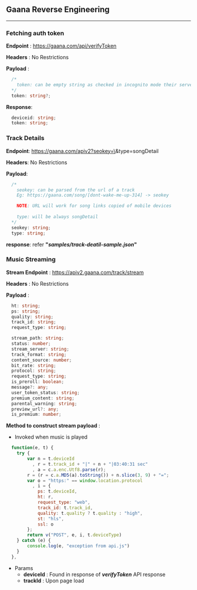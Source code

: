 ## Gaana Reverse Engineering
---

### Fetching auth token

__Endpoint__ : https://gaana.com/api/verifyToken

__Headers__ : No Restrictions

__Payload__ : 

```typescript
  /*
    token: can be empty string as checked in incognito mode their server will send back a token with device id
  */
  token: string?;
```

__Response__:

```typescript
  deviceid: string;
  token: string;
```


### Track Details

__Endpoint__: https://gaana.com/apiv2?seokey=\<seokey>\&type=songDetail

__Headers__: No Restrictions

__Payload__: 

```typescript
  /*
    seokey: can be parsed from the url of a track
    Eg: https://gaana.com/song/[dont-wake-me-up-314] -> seokey

    NOTE: URL will work for song links copied of mobile devices
 
    type: will be always songDetail
  */
  seokey: string;  
  type: string;
```

__response__: refer __"*samples/track-deatil-sample.json*"__




### Music Streaming

__Stream Endpoint__ : https://apiv2.gaana.com/track/stream

__Headers__ : No Restrictions

__Payload__ : 

```typescript
  ht: string;
  ps: string;
  quality: string;
  track_id: string;
  request_type: string;
```

```typescript
  stream_path: string;
  status: number;
  stream_server: string;
  track_format: string;
  content_source: number;
  bit_rate: string;
  protocol: string;
  request_type: string;
  is_preroll: boolean;
  message?: any;
  user_token_status: string;
  premium_content: string;
  parental_warning: string;
  preview_url?: any;
  is_premium: number;
```

__Method to construct stream payload__ :

- Invoked when music is played

```javascript
  function(e, t) {
    try {
        var n = t.deviceId 
          , r = t.track_id + "|" + n + "|03:40:31 sec" 
          , a = c.a.enc.Utf8.parse(r);
        r = (r = c.a.MD5(a).toString()) + n.slice(3, 9) + "=";
        var o = "https:" == window.location.protocol
          , i = {
            ps: t.deviceId,
            ht: r,
            request_type: "web",
            track_id: t.track_id,
            quality: t.quality ? t.quality : "high",
            st: "hls",
            ssl: o
        };
        return v("POST", e, i, t.deviceType)
    } catch (e) {
        console.log(e, "exception from api.js")
    }
  },
```

- Params 
  - __deviceId__ : Found in response of __*verifyToken*__ API response 
  - __trackId__ : Upon page load
